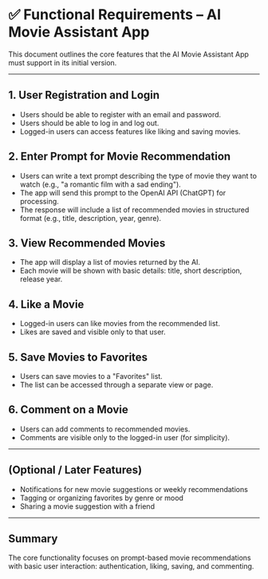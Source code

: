 # ✅ Functional Requirements – AI Movie Assistant App

This document outlines the core features that the AI Movie Assistant App must support in its initial version.

---

## 1. User Registration and Login
- Users should be able to register with an email and password.
- Users should be able to log in and log out.
- Logged-in users can access features like liking and saving movies.

## 2. Enter Prompt for Movie Recommendation
- Users can write a text prompt describing the type of movie they want to watch (e.g., "a romantic film with a sad ending").
- The app will send this prompt to the OpenAI API (ChatGPT) for processing.
- The response will include a list of recommended movies in structured format (e.g., title, description, year, genre).

## 3. View Recommended Movies
- The app will display a list of movies returned by the AI.
- Each movie will be shown with basic details: title, short description, release year.

## 4. Like a Movie
- Logged-in users can like movies from the recommended list.
- Likes are saved and visible only to that user.

## 5. Save Movies to Favorites
- Users can save movies to a "Favorites" list.
- The list can be accessed through a separate view or page.

## 6. Comment on a Movie
- Users can add comments to recommended movies.
- Comments are visible only to the logged-in user (for simplicity).

---

## (Optional / Later Features)
- Notifications for new movie suggestions or weekly recommendations
- Tagging or organizing favorites by genre or mood
- Sharing a movie suggestion with a friend

---

## Summary
The core functionality focuses on prompt-based movie recommendations with basic user interaction: authentication, liking, saving, and commenting.
